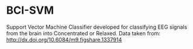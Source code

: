 # BCI-SVM
Support Vector Machine Classifier developed for classifying EEG signals from the brain into Concentrated or Relaxed.
Data taken from: http://dx.doi.org/10.6084/m9.figshare.1337914 
